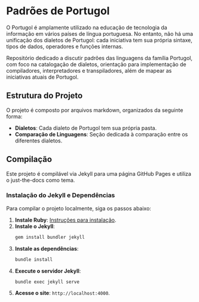 # Padrões de Portugol

O Portugol é amplamente utilizado na educação de tecnologia da informação em vários países de língua portuguesa. No entanto, não há uma unificação dos dialetos de Portugol: cada iniciativa tem sua própria sintaxe, tipos de dados, operadores e funções internas.

Repositório dedicado a discutir padrões das linguagens da família Portugol, com foco na catalogação de dialetos, orientação para implementação de compiladores, interpretadores e transpiladores, além de mapear as iniciativas atuais de Portugol.

## Estrutura do Projeto

O projeto é composto por arquivos markdown, organizados da seguinte forma:
- **Dialetos**: Cada dialeto de Portugol tem sua própria pasta.
- **Comparação de Linguagens**: Seção dedicada à comparação entre os diferentes dialetos.

## Compilação

Este projeto é compilável via Jekyll para uma página GitHub Pages e utiliza o just-the-docs como tema. 

### Instalação do Jekyll e Dependências

Para compilar o projeto localmente, siga os passos abaixo:

1. **Instale Ruby**: [Instruções para instalação](https://www.ruby-lang.org/pt/documentation/installation/).
2. **Instale o Jekyll**:
   ```sh
   gem install bundler jekyll
   ```
3. **Instale as dependências**:
   ```sh
   bundle install
   ```
4. **Execute o servidor Jekyll**:
   ```sh
   bundle exec jekyll serve
   ```
5. **Acesse o site**: `http://localhost:4000`.
